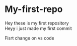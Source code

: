 # My-first-repo
Hey these is my first repository <br>
Heyy i just made my first commit

Fisrt change on vs code 
